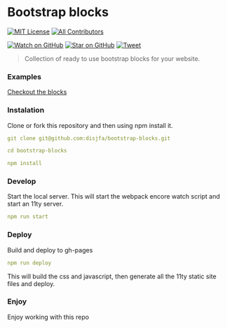 # Bootstrap blocks

[![MIT License][license-badge]][LICENSE]
[![All Contributors](https://img.shields.io/badge/all_contributors-1-orange.svg?style=flat-square)](#contributors)

[![Watch on GitHub][github-watch-badge]][github-watch]
[![Star on GitHub][github-star-badge]][github-star]
[![Tweet][twitter-badge]][twitter]

> Collection of ready to use bootstrap blocks for your website.

### Examples

[Checkout the blocks](https://disjfa.github.io/bootstrap-blocks/)

### Instalation

Clone or fork this repository and then using npm install it.

```yaml
git clone git@github.com:disjfa/bootstrap-blocks.git
```

```yaml
cd bootstrap-blocks
```

```yaml
npm install
```

### Develop

Start the local server. This will start the webpack encore watch script and start an 11ty server.

```yaml
npm run start
```

### Deploy

Build and deploy to gh-pages

```yaml
npm run deploy
```

This will build the css and javascript, then generate all the 11ty static site files and deploy.

### Enjoy

Enjoy working with this repo

[license]: https://github.com/disjfa/bootstrap-blocks/blob/master/LICENSE
[license-badge]: https://img.shields.io/github/license/disjfa/bootstrap-blocks.svg
[github-watch-badge]: https://img.shields.io/github/watchers/disjfa/bootstrap-blocks.svg?style=social
[github-watch]: https://github.com/disjfa/bootstrap-blocks/watchers
[github-star-badge]: https://img.shields.io/github/stars/disjfa/bootstrap-blocks.svg?style=social
[github-star]: https://github.com/disjfa/bootstrap-blocks/stargazers
[twitter]: https://twitter.com/intent/tweet?text=Check%20out%20bootstrap-blocks!%20-%20Cool%11ty%20starter%20template!%20Thanks%20@disjfa%20https://github.com/disjfa/bootstrap-blocks%20%F0%9F%A4%97
[twitter-badge]: https://img.shields.io/twitter/url/https/github.com/disjfa/bootstrap-blocks.svg?style=social
